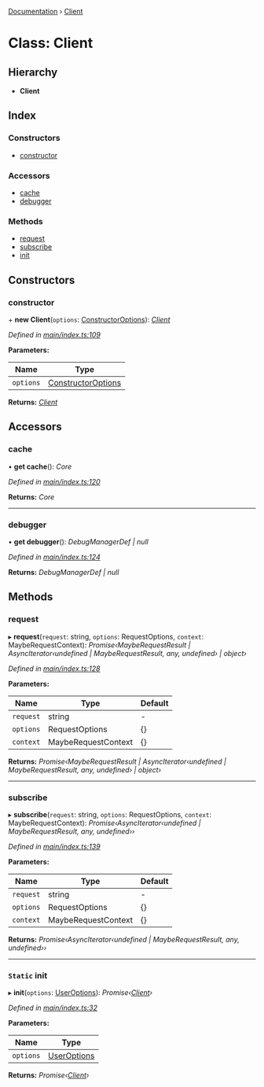 [Documentation](../README.md) › [Client](client.md)

# Class: Client

## Hierarchy

* **Client**

## Index

### Constructors

* [constructor](client.md#constructor)

### Accessors

* [cache](client.md#cache)
* [debugger](client.md#debugger)

### Methods

* [request](client.md#request)
* [subscribe](client.md#subscribe)
* [init](client.md#static-init)

## Constructors

###  constructor

\+ **new Client**(`options`: [ConstructorOptions](../interfaces/constructoroptions.md)): *[Client](client.md)*

*Defined in [main/index.ts:109](https://github.com/badbatch/graphql-box/blob/fe1f2e5/packages/client/src/main/index.ts#L109)*

**Parameters:**

Name | Type |
------ | ------ |
`options` | [ConstructorOptions](../interfaces/constructoroptions.md) |

**Returns:** *[Client](client.md)*

## Accessors

###  cache

• **get cache**(): *Core*

*Defined in [main/index.ts:120](https://github.com/badbatch/graphql-box/blob/fe1f2e5/packages/client/src/main/index.ts#L120)*

**Returns:** *Core*

___

###  debugger

• **get debugger**(): *DebugManagerDef | null*

*Defined in [main/index.ts:124](https://github.com/badbatch/graphql-box/blob/fe1f2e5/packages/client/src/main/index.ts#L124)*

**Returns:** *DebugManagerDef | null*

## Methods

###  request

▸ **request**(`request`: string, `options`: RequestOptions, `context`: MaybeRequestContext): *Promise‹MaybeRequestResult | AsyncIterator‹undefined | MaybeRequestResult, any, undefined› | object›*

*Defined in [main/index.ts:128](https://github.com/badbatch/graphql-box/blob/fe1f2e5/packages/client/src/main/index.ts#L128)*

**Parameters:**

Name | Type | Default |
------ | ------ | ------ |
`request` | string | - |
`options` | RequestOptions | {} |
`context` | MaybeRequestContext | {} |

**Returns:** *Promise‹MaybeRequestResult | AsyncIterator‹undefined | MaybeRequestResult, any, undefined› | object›*

___

###  subscribe

▸ **subscribe**(`request`: string, `options`: RequestOptions, `context`: MaybeRequestContext): *Promise‹AsyncIterator‹undefined | MaybeRequestResult, any, undefined››*

*Defined in [main/index.ts:139](https://github.com/badbatch/graphql-box/blob/fe1f2e5/packages/client/src/main/index.ts#L139)*

**Parameters:**

Name | Type | Default |
------ | ------ | ------ |
`request` | string | - |
`options` | RequestOptions | {} |
`context` | MaybeRequestContext | {} |

**Returns:** *Promise‹AsyncIterator‹undefined | MaybeRequestResult, any, undefined››*

___

### `Static` init

▸ **init**(`options`: [UserOptions](../interfaces/useroptions.md)): *Promise‹[Client](client.md)›*

*Defined in [main/index.ts:32](https://github.com/badbatch/graphql-box/blob/fe1f2e5/packages/client/src/main/index.ts#L32)*

**Parameters:**

Name | Type |
------ | ------ |
`options` | [UserOptions](../interfaces/useroptions.md) |

**Returns:** *Promise‹[Client](client.md)›*
